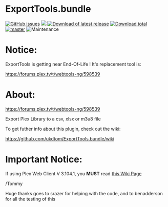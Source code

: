ExportTools.bundle
===============

[![GitHub issues](https://img.shields.io/github/issues/ukdtom/ExportTools.bundle.svg?style=flat)](https://github.com/ukdtom/ExportTools.bundle/issues)
[![](https://img.shields.io/github/release/ukdtom/ExportTools.bundle.svg?style=flat)](https://github.com/ukdtom/ExportTools.bundle/releases)
[![Download of latest release](https://img.shields.io/github/downloads/ukdtom/ExportTools.bundle/latest/total.svg?style=flat)](https://github.com/ukdtom/ExportTools.bundle/releases/latest)
[![Download total](https://img.shields.io/github/downloads/ukdtom/ExportTools.bundle/total.svg)](https://github.com/ukdtom/WebTools.bundle/releases)
[![master](https://img.shields.io/badge/master-stable-green.svg?maxAge=2592000)]()
![Maintenance](https://img.shields.io/badge/Maintained-Yes-green.svg)

# Notice:

ExportTools is getting near End-Of-Life !
It's replacement tool is:

https://forums.plex.tv/t/webtools-ng/598539


# About:

https://forums.plex.tv/t/webtools-ng/598539

Export Plex Library to a csv, xlsx or m3u8 file

To get futher info about this plugin, check out the wiki:

https://github.com/ukdtom/ExportTools.bundle/wiki



# Important Notice:

If using Plex Web Client V 3.104.1, you **MUST** read [this Wiki Page](https://github.com/ukdtom/ExportTools.bundle/wiki/IMPORTANT-NOTICE)



/Tommy

Huge thanks goes to srazer for helping with the code, and to 
benadderson for all the testing of this

